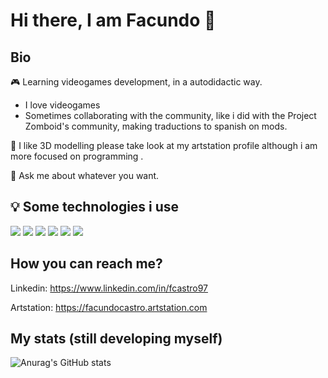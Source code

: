 # Hi there, I am Facundo 👋

## Bio
:video_game: Learning videogames development, in a autodidactic way.
  - I love videogames
  - Sometimes collaborating with the community, like i did with the Project Zomboid's community, making traductions to spanish on mods.

:snake: I like 3D modelling please take look at my artstation profile although i am more focused on programming .

💬 Ask me about whatever you want. 


## 💡 Some technologies i use


<img src="https://img.shields.io/badge/C%23-239120?style=for-the-badge&logo=c-sharp&logoColor=white" /> <img src="https://img.shields.io/badge/GIT-E44C30?style=for-the-badge&logo=git&logoColor=white" /> <img src="https://img.shields.io/badge/GitHub-100000?style=for-the-badge&logo=github&logoColor=white" /> <img src="https://img.shields.io/badge/Obsidian-483699?style=for-the-badge&logo=Obsidian&logoColor=white" /> <img src="https://img.shields.io/badge/Unity-100000?style=for-the-badge&logo=unity&logoColor=white" /> <img src="https://img.shields.io/badge/blender-%23F5792A.svg?style=for-the-badge&logo=blender&logoColor=white" />


## How you can reach me?

Linkedin: https://www.linkedin.com/in/fcastro97

Artstation: https://facundocastro.artstation.com


## My stats (still developing myself)
![Anurag's GitHub stats](https://github-readme-stats.vercel.app/api?username=fcastro97&theme=radical&show_icons=true)
